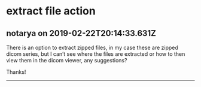 # extract file action

## notarya on 2019-02-22T20:14:33.631Z

There is an option to extract zipped files, in my case these are zipped dicom series, but I can’t see where the files are extracted or how to then view them in the dicom viewer, any suggestions?


Thanks!


---


